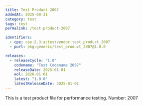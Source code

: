 ```yaml
---
title: Test Product 2007
addedAt: 2025-08-21
category: test
tags: test
permalink: /test-product-2007

identifiers:
  - cpe: cpe:2.3:a:testvendor:test_product_2007
  - purl: pkg:generic/test_product_2007@1.0.0

releases:
  - releaseCycle: "1.0"
    codename: "Test Codename 2007"
    releaseDate: 2025-01-01
    eol: 2026-01-01
    latest: "1.0.0"
    latestReleaseDate: 2025-01-01
---
```


This is a test product file for performance testing. Number: 2007
